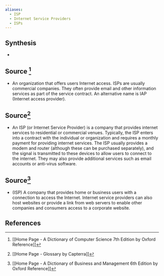 ```yaml
---
aliases:
  - ISP
  - Internet Service Providers
  - ISPs
---
```

## Synthesis
- 
## Source [^1]
- An organization that offers users Internet access. ISPs are usually commercial companies. They often provide email and other information services as part of the service contract. An alternative name is IAP (Internet access provider).

## Source[^2]
- An ISP (or Internet Service Provider) is a company that provides internet services to residential or commercial venues. Typically, the ISP enters into a contract with the individual or organization and requires a monthly payment for providing internet services. The ISP usually provides a modem and router (although these can be purchased separately), and the signal is transmitted to these devices to allow users to connect to the internet. They may also provide additional services such as email accounts or anti-virus software.
## Source[^3]
- (ISP) A company that provides home or business users with a connection to access the Internet. Internet service providers can also host websites or provide a link from web servers to enable other companies and consumers access to a corporate website.
## References

[^1]: [[Home Page - A Dictionary of Computer Science 7th Edition by Oxford Reference]]
[^2]: [[Home Page - Glossary by Capterra]]
[^3]: [[Home Page - A Dictionary of Business and Management 6th Edition by Oxford Reference]]